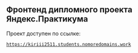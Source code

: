 ## Фронтенд дипломного проекта Яндекс.Практикума

Проект доступен по ссылке:

[`https://kiriii2511.students.nomoredomains.work`](https://kiriii2511.students.nomoredomains.work)
